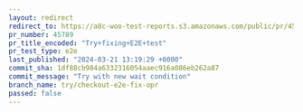 ```yaml
---
layout: redirect
redirect_to: https://a8c-woo-test-reports.s3.amazonaws.com/public/pr/45789/e2e/index.html
pr_number: 45789
pr_title_encoded: "Try+fixing+E2E+test"
pr_test_type: e2e
last_published: "2024-03-21 13:19:29 +0000"
commit_sha: 1df88cb984a6332316054aaec916a086eb262a87
commit_message: "Try with new wait condition"
branch_name: try/checkout-e2e-fix-opr
passed: false
---
```

